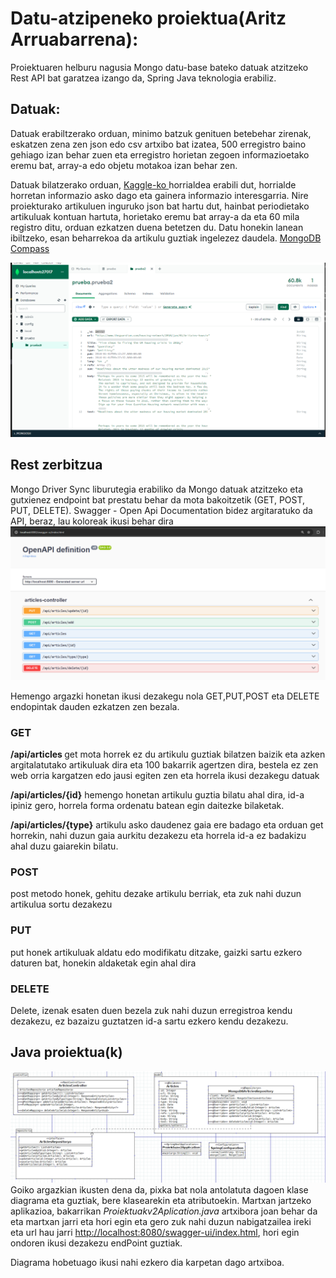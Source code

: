 <h1> Datu-atzipeneko proiektua(Aritz Arruabarrena):</h1>

Proiektuaren helburu nagusia Mongo datu-base bateko datuak atzitzeko Rest API bat garatzea izango da, Spring Java teknologia erabiliz.


<h2>Datuak:</h2>

Datuak erabiltzerako orduan, minimo batzuk genituen betebehar zirenak, eskatzen zena zen json edo csv artxibo bat izatea, 500 erregistro baino gehiago izan behar zuen eta erregistro horietan zegoen informazioetako eremu bat, array-a edo objetu motakoa izan behar zen.

Datuak bilatzerako orduan, <u src="https://www.kaggle.com/">Kaggle-ko </u> horrialdea erabili dut, horrialde horretan informazio asko dago eta gainera informazio interesgarria. 
Nire proiekturako artikuluen inguruko json bat hartu dut, hainbat periodietako artikuluak kontuan hartuta, horietako eremu bat array-a da eta 60 mila registro ditu, orduan ezkatzen duena betetzen du. Datu honekin lanean ibiltzeko, esan beharrekoa da artikulu guztiak ingelezez daudela. <u src="https://www.mongodb.com/products/tools/compass" >MongoDB Compass</u>

<img src="./images/Screenshot 2024-01-14 203402.png">


<h2>Rest zerbitzua</h2>




Mongo Driver Sync liburutegia erabiliko da Mongo datuak atzitzeko eta gutxienez endpoint bat prestatu behar da mota bakoitzetik (GET, POST, PUT, DELETE). Swagger - Open Api Documentation bidez argitaratuko da API, beraz, lau koloreak ikusi behar dira
<img src="./images/Screenshot 2024-01-14 203704.png">

Hemengo argazki honetan ikusi dezakegu nola GET,PUT,POST eta DELETE endopintak dauden ezkatzen zen bezala.

<h3> GET </h3>

<b>/api/articles </b> get mota horrek ez du artikulu guztiak bilatzen baizik eta azken argitalatutako artikuluak dira eta 100 bakarrik agertzen dira, bestela ez zen web orria kargatzen edo jausi egiten zen eta horrela ikusi dezakegu datuak


<b>/api/articles/{id}</b> hemengo honetan artikulu guztia bilatu ahal dira, id-a ipiniz gero, horrela forma ordenatu batean egin daitezke bilaketak.


<b>/api/articles/{type}</b>
artikulu asko daudenez gaia ere badago eta orduan get horrekin, nahi duzun gaia aurkitu dezakezu eta horrela id-a ez badakizu ahal duzu gaiarekin bilatu.


<h3> POST </h3>

post metodo honek, gehitu dezake artikulu berriak, eta zuk nahi duzun artikulua sortu dezakezu

<h3> PUT </h3>
put honek artikuluak aldatu edo modifikatu ditzake, gaizki sartu ezkero daturen bat, honekin aldaketak egin ahal dira

<h3> DELETE </h3>

Delete, izenak esaten duen bezela zuk nahi duzun erregistroa kendu dezakezu, ez bazaizu guztatzen id-a sartu ezkero kendu dezakezu.


<h2>Java proiektua(k)</h2>

<img src="./images/dia.png">
Goiko argazkian ikusten dena da, pixka bat nola antolatuta dagoen klase diagrama eta guztiak, bere klasearekin eta atributoekin. Martxan jartzeko aplikazioa, bakarrikan <i>Proiektuakv2Aplication.java</i> artxibora joan behar da eta martxan jarri eta hori egin eta gero zuk nahi duzun nabigatzailea ireki eta url hau jarri <u>http://localhost:8080/swagger-ui/index.html</u>, hori egin ondoren ikusi dezakezu endPoint guztiak.

Diagrama hobetuago ikusi nahi ezkero dia karpetan dago artxiboa.